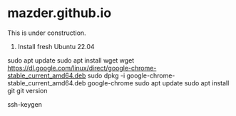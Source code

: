 # mazder.github.io
This is under construction.

1. Install fresh Ubuntu 22.04

sudo apt update
sudo apt install wget
wget https://dl.google.com/linux/direct/google-chrome-stable_current_amd64.deb
sudo dpkg -i google-chrome-stable_current_amd64.deb
google-chrome
sudo apt update
sudo apt install git
git version

ssh-keygen





